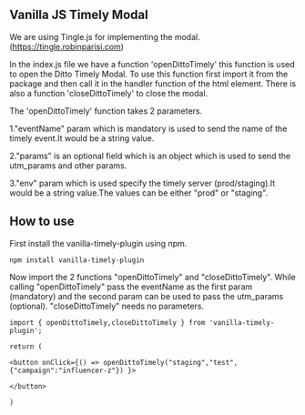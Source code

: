 ## Vanilla JS Timely Modal

We are using Tingle.js for implementing the modal. (https://tingle.robinparisi.com)

In the index.js file we have a function 'openDittoTimely' this function is used to open the Ditto Timely Modal.
To use this function first import it from the package and then call it in the handler function of the html element.
There is also a function 'closeDittoTimely' to close the modal.

The 'openDittoTimely' function takes 2 parameters.

1."eventName" param which is mandatory is used to send the name of the timely event.It would be a string value.

2."params" is an optional field which is an object which is used to send the utm_params and other params.

3."env" param which is used specify the timely server (prod/staging).It would be a string value.The values can be either "prod" or "staging".

## How to use

First install the vanilla-timely-plugin using npm.

```
npm install vanilla-timely-plugin
```

Now import the 2 functions "openDittoTimely" and "closeDittoTimely".
While calling "openDittoTimely" pass the eventName as the first param (mandatory) and the second param can be used to pass the utm_params (optional).
"closeDittoTimely" needs no parameters.

```
import { openDittoTimely,closeDittoTimely } from 'vanilla-timely-plugin';

return (

<button onClick={() => openDittoTimely("staging","test",{"campaign":"influencer-z"}) }>

</button>

)
```
